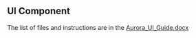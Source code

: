 ## UI Component

The list of files and instructions are in the [Aurora_UI_Guide.docx](https://github.com/HCL-Commerce-Assets-Repository/HCLCommerce-Paypal-POC/tree/master/UI_Aurora) 
